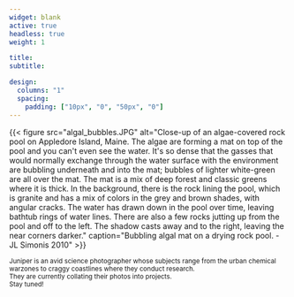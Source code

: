 ```yaml
---
widget: blank
active: true
headless: true
weight: 1

title:
subtitle:

design:
  columns: "1"
  spacing:
    padding: ["10px", "0", "50px", "0"]
---
```


{{< figure src="algal_bubbles.JPG" alt="Close-up of an algae-covered rock pool on Appledore Island, Maine. The algae are forming a mat on top of the pool and you can't even see the water. It's so dense that the gasses that would normally exchange through the water surface with the environment are bubbling underneath and into the mat; bubbles of lighter white-green are all over the mat. The mat is a mix of deep forest and classic greens where it is thick. In the background, there is the rock lining the pool, which is granite and has a mix of colors in the grey and brown shades, with angular cracks. The water has drawn down in the pool over time, leaving bathtub rings of water lines. There are also a few rocks jutting up from the pool and off to the left. The shadow casts away and to the right, leaving the near corners darker." caption="Bubbling algal mat on a drying rock pool. - JL Simonis 2010" >}}


<small>

Juniper is an avid science photographer whose subjects range from the urban chemical warzones to craggy coastlines where they conduct research.  
They are currently collating their photos into projects.  
Stay tuned!
</small>
